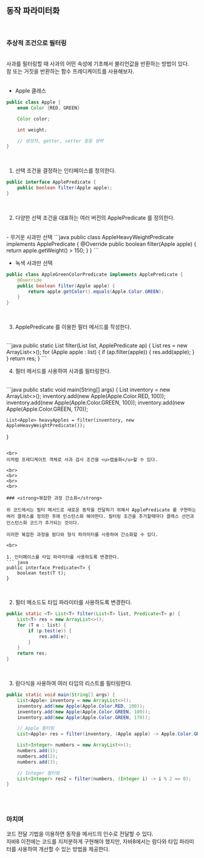 
## <strong>동작 파라미터화</strong>

<br>

### <strong>추상적 조건으로 필터링</strong>

<br>
사과를 필터링할 때 사과의 어떤 속성에 기초해서 불리언값을 반환하는 방법이 있다.<br>
참 또는 거짓을 반환하는 함수 프레디케이트를 사용해보자.
<br>
<br>

- Apple 클래스

```java
public class Apple {
    enum Color {RED, GREEN}

    Color color;

    int weight;

    // 생성자, getter, setter 등등 생략
}
```
<br>

1. 선택 조건을 결정하는 인터페이스를 정의한다.
```java
public interface ApplePredicate {
    public boolean filter(Apple apple);
}
```
<br>

2. 다양한 선택 조건을 대표하는 여러 버전의 ApplePredicate 를 정의한다.
<br>
- 무거운 사과만 선택
```java
public class AppleHeavyWeightPredicate implements ApplePredicate {
    @Override
    public boolean filter(Apple apple) {
        return apple.getWeight() > 150;
    }
}
```
<br>

- 녹색 사과만 선택
```java
public class AppleGreenColorPredicate implements ApplePredicate {
    @Override
    public boolean filter(Apple apple) {
        return apple.getColor().equals(Apple.Color.GREEN);
    }
}
```

<br>

3. ApplePredicate 를 이용한 필터 메서드를 작성한다.
<br>
```java
public static List<Apple> filter(List<Apple> list, ApplePredicate ap) {    
    List<Apple> res = new ArrayList<>();
    for (Apple apple : list) {
        if (ap.filter(apple)) {
            res.add(apple);
        }
    }
    return res;
}
```

<br>

4. 필터 메서드를 사용하여 사과를 필터링한다.
<br>
```java
public static void main(String[] args) {
    List<Apple> inventory = new ArrayList<>();
    inventory.add(new Apple(Apple.Color.RED, 100));
    inventory.add(new Apple(Apple.Color.GREEN, 100));
    inventory.add(new Apple(Apple.Color.GREEN, 170));

    List<Apple> heavyApples = filter(inventory, new AppleHeavyWeightPredicate());
}
```

<br>
이처럼 프레디케이트 객체로 사과 검사 조건을 <u>캡슐화</u>할 수 있다.

<br>
<br>
<br>
<br>

### <strong>복잡한 과정 간소화</strong>

위 코드에서는 필터 메서드로 새로운 동작을 전달하기 위해서 ApplePredicate 를 구현하는 여러 클래스를 정의한 후에 인스턴스화 해야한다. 필터링 조건을 추가할때마다 클래스 선언과 인스턴스화 코드가 추가되는 것이다.

이러한 복잡한 과정을 람다와 형식 파라미터를 사용하여 간소화할 수 있다.

<br>

1. 인터페이스를 타입 파라미터를 사용하도록 변경한다.
``` java
public interface Predicate<T> {
    boolean test(T t);
}
```
<br>

2. 필터 메소드도 타입 파라미터를 사용하도록 변경한다. 
```java
public static <T> List<T> filter(List<T> list, Predicate<T> p) {
    List<T> res = new ArrayList<>();
    for (T e : list) {
        if (p.test(e)) {
            res.add(e);
        }
    }
    return res;
}
```

<br>

3. 람다식을 사용하여 여러 타입의 리스트를 필터링한다.
```java
public static void main(String[] args) {
    List<Apple> inventory = new ArrayList<>();
    inventory.add(new Apple(Apple.Color.RED, 100));
    inventory.add(new Apple(Apple.Color.GREEN, 100));
    inventory.add(new Apple(Apple.Color.GREEN, 170));

    // Apple 필터링
    List<Apple> res = filter(inventory, (Apple apple) -> Apple.Color.GREEN.equals(apple.getColor()));

    List<Integer> numbers = new ArrayList<>();
    numbers.add(1);
    numbers.add(2);
    numbers.add(3);

    // Integer 필터링
    List<Integer> res2 = filter(numbers, (Integer i) -> i % 2 == 0);
}
```

<br>
<br>

### <strong>마치며</strong>

코드 전달 기법을 이용하면 동작을 메서드의 인수로 전달할 수 있다.<br>
자바8 이전에는 코드를 지저분하게 구현해야 했지만, 자바8에서는 람다와 타입 파라미터를 사용하여 개선할 수 있는 방법을 제공한다.